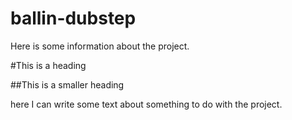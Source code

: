 ballin-dubstep
==============

Here is some information about the project.

#This is a heading

##This is a smaller heading

here I can write some text about something to do with the project.
